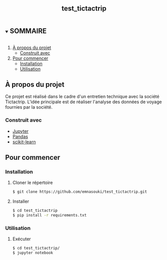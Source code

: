 


<!-- PROJECT LOGO -->
<br />
<p align="center">

  <h2 align="center">test_tictactrip</h2>

  
</p>



<!-- SOMMAIRE -->
<details open="open">
  <summary><h2 style="display: inline-block">SOMMAIRE</h2></summary>
  <ol>
    <li>
      <a href="#about-the-project">À propos du projet</a>
      <ul>
        <li><a href="#built-with">Construit avec</a></li>
      </ul>
    </li>
    <li>
      <a href="#getting-started">Pour commencer</a>
      <ul>
        <li><a href="#installation">Installation</a></li>
        <li><a href="#usage">Utilisation</a></li>
      </ul>
    </li>
  </ol>
</details>



<!-- À propos du projet -->
## À propos du projet

Ce projet est réalisé dans le cadre d'un entretien technique avec la société Tictactrip.
L'idée principale est de réaliser l'analyse des données de voyage fournies par la société.

### Construit avec

* [Jupyter](https://jupyter.org/)
* [Pandas](https://pandas.pydata.org/)
* [scikit-learn](https://scikit-learn.org/stable/)


 
 
 
<!-- Pour commencer -->
## Pour commencer


### Installation

1. Cloner le répertoire
   ```sh
   $ git clone https://github.com/emnasouki/test_tictactrip.git
   ```
2. Installer 
   ```sh
   $ cd test_tictactrip
   $ pip install -r requirements.txt
   ```
### Utilisation
1. Exécuter
   ```sh
   $ cd test_tictactrip/
   $ jupyter notebook
   ```


